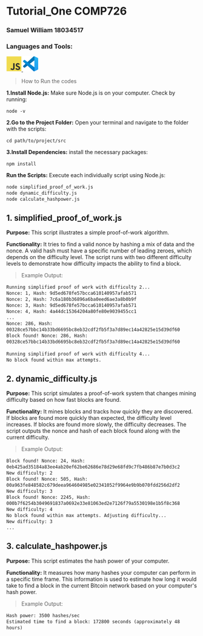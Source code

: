 # Tutorial_One COMP726
### Samuel William 18034517

<h3 align="left">Languages and Tools:</h3>
<p align="left">
  <a href="https://developer.mozilla.org/en-US/docs/Web/JavaScript" target="_blank" rel="noreferrer">
    <img src="https://raw.githubusercontent.com/devicons/devicon/master/icons/javascript/javascript-original.svg" alt="javascript" width="40" height="40"/>
  </a>
  <a href="https://code.visualstudio.com/" target="_blank" rel="noreferrer">
    <img src="https://raw.githubusercontent.com/devicons/devicon/master/icons/vscode/vscode-original.svg" alt="vscode" width="40" height="40"/>
  </a>
</p>

> How to Run the codes

**1.Install Node.js:** Make sure Node.js is on your computer. Check by running:
```
node -v
```
**2.Go to the Project Folder:** Open your terminal and navigate to the folder with the scripts:
```
cd path/to/project/src
```
**3.Install Dependencies:** install the necessary packages:
```
npm install
```

**Run the Scripts:** Execute each individually script using Node.js:
```
node simplified_proof_of_work.js
node dynamic_difficulty.js
node calculate_hashpower.js
```

## 1. simplified_proof_of_work.js
**Purpose:**
This script illustrates a simple proof-of-work algorithm.

**Functionality:**
It tries to find a valid nonce by hashing a mix of data and the nonce.
A valid hash must have a specific number of leading zeroes, which depends on the difficulty level.
The script runs with two different difficulty levels to demonstrate how difficulty impacts the ability to find a block.

> Example Output:
```
Running simplified proof of work with difficulty 2...
Nonce: 1, Hash: 9d5ed678fe57bcca610140957afab571
Nonce: 2, Hash: 7c6a180b36896a6ba0eed6ae3a8b0b9f
Nonce: 3, Hash: 9d5ed678fe57bcca610140957afab571
Nonce: 4, Hash: 4a44dc15364204a80fe80e9039455cc1
...
Nonce: 286, Hash: 00328ce57bbc14b33bd6695bc8eb32cdf2fb5f3a7d89ec14a42825e15d39df60
Block found! Nonce: 286, Hash: 00328ce57bbc14b33bd6695bc8eb32cdf2fb5f3a7d89ec14a42825e15d39df60

Running simplified proof of work with difficulty 4...
No block found within max attempts.

```

## 2. dynamic_difficulty.js
**Purpose:**
This script simulates a proof-of-work system that changes mining difficulty based on how fast blocks are found.

**Functionality:**
It mines blocks and tracks how quickly they are discovered.
If blocks are found more quickly than expected, the difficulty level increases.
If blocks are found more slowly, the difficulty decreases.
The script outputs the nonce and hash of each block found along with the current difficulty.

> Example Output:
```
Block found! Nonce: 24, Hash: 0eb425ad35184a83ee4ab20ef62be62686e78d29e68fd9c7fb486b87e7b0d3c2
New difficulty: 2
Block found! Nonce: 505, Hash: 00a963fe848582c679deea964604985e02341052f9964e9b9b070fdd256d2df2
New difficulty: 3
Block found! Nonce: 2245, Hash: 000b7f6254b3049691837a0692e33e81063ed2e7126f79a5530198e1b5f8c368
New difficulty: 4
No block found within max attempts. Adjusting difficulty...
New difficulty: 3
...
```
## 3. calculate_hashpower.js
**Purpose:**
This script estimates the hash power of your computer.

**Functionality:**
It measures how many hashes your computer can perform in a specific time frame.
This information is used to estimate how long it would take to find a block in the current Bitcoin network based on your computer's hash power.

> Example Output:
```
Hash power: 3500 hashes/sec
Estimated time to find a block: 172800 seconds (approximately 48 hours)
```

